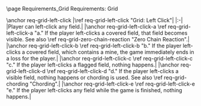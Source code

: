 \page Requirements_Grid Requirements: Grid

\anchor req-grid-left-click
|\ref req-grid-left-click "Grid: Left Click"|
|:-|
|Player can left-click any field.|
|\anchor req-grid-left-click-a \ref req-grid-left-click-a "a." If the player left-clicks a covered field, that field becomes visible. See also \ref req-grid-zero-chain-reaction "Zero Chain Reaction".|
|\anchor req-grid-left-click-b \ref req-grid-left-click-b "b." If the player left-clicks a covered field, which contains a mine, the game immediately ends in a loss for the player.|
|\anchor req-grid-left-click-c \ref req-grid-left-click-c "c." If the player left-clicks a flagged field, nothing happens.|
|\anchor req-grid-left-click-d \ref req-grid-left-click-d "d." If the player left-clicks a visible field, nothing happens or chording is used. See also \ref req-grid-chording "Chording".|
|\anchor req-grid-left-click-e \ref req-grid-left-click-e "e." If the player left-clicks any field while the game is finished, nothing happens.|
